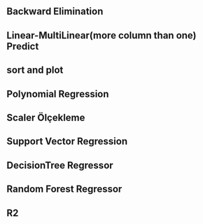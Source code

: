 ## Backward Elimination
## Linear-MultiLinear(more column than one) Predict
## sort and plot
## Polynomial Regression
## Scaler Ölçekleme
## Support Vector Regression
## DecisionTree Regressor
## Random Forest Regressor
## R2
